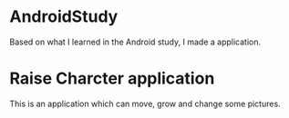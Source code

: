 # AndroidStudy
Based on what I learned in the Android study, I made a application.

# Raise Charcter application
This is an application which can move, grow and change some pictures. 
